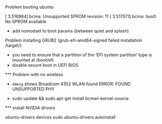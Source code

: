 

Problem booting ubuntu

[   3.516984] bcma: Unsupported SPROM revision: 11
[   3.517071] bcma: bus0: No SPROM available

* add nomodset to boot params (between quiet and splash)

Problem installing GRUB2 (grub-efi-amd64-signed failed installation /target/)

* you need to ensure that a partition of the ‘EFI system partition’ type is mounted at /boot/efi
* disable secure boot in UEFI BIOS



*** Problem with no wireless

* `dmesg` shows
Broadcom 4352 WLAN found
ERROR: FOUND UNSUPPORTED PHY

* sudo update && sudo apt-get install bcmwl-kernel-source

*** install NVIDIA drivers

ubuntu-drivers devices
sudo ubuntu-drivers autoinstall
